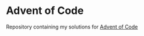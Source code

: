 # Advent of Code

Repository containing my solutions for [Advent of Code](https://adventofcode.com)
